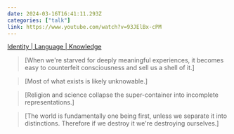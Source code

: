 ```yaml
---
date: 2024-03-16T16:41:11.293Z
categories: ["talk"]
link: https://www.youtube.com/watch?v=93JElBx-cPM
---
```

[Identity | Language | Knowledge](https://www.youtube.com/watch?v=93JElBx-cPM)

> [When we're starved for deeply meaningful experiences, it becomes easy to counterfeit consciousness and sell us a shell of it.]

> [Most of what exists is likely unknowable.]

> [Religion and science collapse the super-container into incomplete representations.]

> [The world is fundamentally one being first, unless we separate it into distinctions. Therefore if we destroy it we're destroying ourselves.]
